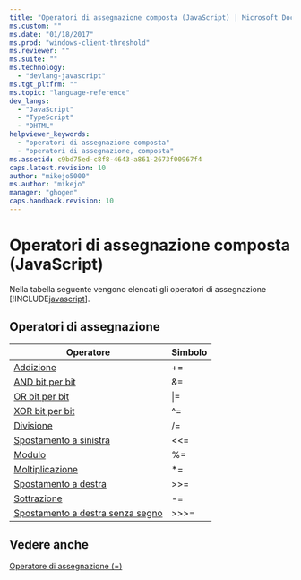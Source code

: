 ```yaml
---
title: "Operatori di assegnazione composta (JavaScript) | Microsoft Docs"
ms.custom: ""
ms.date: "01/18/2017"
ms.prod: "windows-client-threshold"
ms.reviewer: ""
ms.suite: ""
ms.technology: 
  - "devlang-javascript"
ms.tgt_pltfrm: ""
ms.topic: "language-reference"
dev_langs: 
  - "JavaScript"
  - "TypeScript"
  - "DHTML"
helpviewer_keywords: 
  - "operatori di assegnazione composta"
  - "operatori di assegnazione, composta"
ms.assetid: c9bd75ed-c8f8-4643-a861-2673f00967f4
caps.latest.revision: 10
author: "mikejo5000"
ms.author: "mikejo"
manager: "ghogen"
caps.handback.revision: 10
---
```

# Operatori di assegnazione composta (JavaScript)
Nella tabella seguente vengono elencati gli operatori di assegnazione [!INCLUDE[javascript](../../javascript/includes/javascript-md.md)].  
  
## Operatori di assegnazione  
  
|Operatore|Simbolo|  
|---------------|-------------|  
|[Addizione](../../javascript/reference/addition-assignment-operator-decrement-equal-javascript.md)|\+\=|  
|[AND bit per bit](../../javascript/reference/bitwise-and-assignment-operator-decrement-equal-javascript.md)|&\=|  
|[OR bit per bit](../../javascript/reference/bitwise-or-assignment-operator-decrement-equal-javascript.md)|&#124;\=|  
|[XOR bit per bit](../../javascript/reference/bitwise-xor-assignment-operator-decrement-hat-equal-javascript.md)|^\=|  
|[Divisione](../../javascript/reference/division-assignment-operator-decrement-equal-javascript.md)|\/\=|  
|[Spostamento a sinistra](../../javascript/reference/left-shift-assignment-operator-decrement-equal-javascript.md)|\<\<\=|  
|[Modulo](../../javascript/reference/modulus-assignment-operator-decrement-javascript.md)|%\=|  
|[Moltiplicazione](../../javascript/reference/multiplication-assignment-operator-decrement-equal-javascript.md)|\*\=|  
|[Spostamento a destra](../../javascript/reference/right-shift-assignment-operator-decrement-equal-javascript.md)|\>\>\=|  
|[Sottrazione](../../javascript/reference/subtraction-assignment-operator-decrement-equal-javascript.md)|\-\=|  
|[Spostamento a destra senza segno](../../javascript/reference/unsigned-right-shift-assignment-operator-decrement-equal-javascript.md)|\>\>\>\=|  
  
## Vedere anche  
 [Operatore di assegnazione \(\=\)](../../javascript/reference/assignment-operator-decrement-equal-javascript.md)